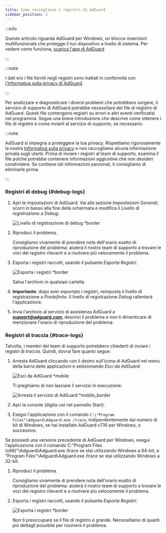 ```yaml
---
title: Come raccogliere i registri di AdGuard
sidebar_position: 3
---
```


:::info

Questo articolo riguarda AdGuard per Windows, un blocca-inserzioni multifunzionale che protegge il tuo dispositivo a livello di sistema. Per vedere come funziona, [scarica l'app di AdGuard](https://agrd.io/download-kb-adblock)

:::

:::note

I dati e/o i file forniti negli registri sono trattati in conformità con [l'Informativa sulla privacy di AdGuard](https://adguard.com/en/privacy.html).

:::

Per analizzare e diagnosticare i diversi problemi che potrebbero sorgere, il servizio di supporto di AdGuard potrebbe necessitare dei file di registro di AdGuard. Questi file contengono registri su errori e altri eventi verificatisi nel programma. Segue una breve introduzione che descrive come ottenere i file di registro e come inviarli al servizio di supporto, se necessario.

:::note

AdGuard si impegna a proteggere la tua privacy. Rispettiamo rigorosamente la nostra [Informativa sulla privacy](https://adguard.com/privacy/windows.html) e non raccogliamo alcuna informazione privata sugli utenti. Prima di inviare i registri al team di supporto, esamina il file poiché potrebbe contenere informazioni aggiuntive che non desideri condividere. Se contiene tali informazioni personali, ti consigliamo di eliminarle prima.

:::

### Registri di debug {#debug-logs}

1. Apri le impostazioni di AdGuard. Vai alla sezione *Impostazioni Generali*, scorri in basso alla fine della schermata e modifica il *Livello di registrazione* a *Debug*.

    ![Livello di registrazione di debug *border](https://cdn.adtidy.org/content/kb/ad_blocker/windows/solving-problems/adg-logs-1.png)

1. Riproduci il problema.

    Consigliamo vivamente di prendere nota dell'orario esatto di riproduzione del problema: aiuterà il nostro team di supporto a trovare le voci del registro rilevanti e a risolvere più velocemente il problema.

1. Esporta i registri raccolti, usando il pulsante *Esporta Registri*.

    ![Esporta i registri *border](https://cdn.adtidy.org/content/kb/ad_blocker/windows/solving-problems/adg-logs-2.png)

    Salva l'archivio in qualsiasi cartella.

1. **Importante**: dopo aver esportato i registri, reimposta il livello di registrazione a *Predefinito*. Il livello di registrazione *Debug* rallenterà l'applicazione.

1. Invia l'archivio al servizio di assistenza AdGuard a **support@adguard.com**, descrivi il problema e non ti dimenticare di menzionare l'orario di riproduzione del problema.

### Registri di traccia {#trace-logs}

Talvolta, i membri del team di supporto potrebbero chiederti di inviare i registri di *traccia*. Quindi, dovrai fare quanto segue:

1. Arresta AdGuard cliccando con il destro sull'icona di AdGuard nel menu della barra delle applicazioni e selezionando *Esci da AdGuard*:

    ![Esci da AdGuard *mobile](https://cdn.adtidy.org/content/kb/ad_blocker/windows/solving-problems/adg-logs-3.png)

    Ti preghiamo di non lasciare il servizio in esecuzione:

    ![Arresta il servizio di AdGuard *mobile_border](https://cdn.adtidy.org/public/Adguard/kb/newscreenshots/En/eng_logs_4.png)

1. Apri la console (digita `cmd` nel pannello Start).

1. Esegui l'applicazione con il comando `C:\"Program Files"\Adguard\Adguard.exe /trace`, indipendentemente dal numero di bit di Windows, se hai installato AdGuard v7.16 per Windows, o successive.

Se possiedi una versione precedente di AdGuard per Windows, esegui l'applicazione con il comando C:\"Program Files (x86)"\Adguard\Adguard.exe /trace se stai utilizzando Windows a 64-bit, e "Program Files"\Adguard\Adguard.exe /trace se stai utilizzando Windows a 32-bit.

1. Riproduci il problema.

    Consigliamo vivamente di prendere nota dell'orario esatto di riproduzione del problema: aiuterà il nostro team di supporto a trovare le voci del registro rilevanti e a risolvere più velocemente il problema.

1. Esporta i registri raccolti, usando il pulsante *Esporta Registri*.

    ![Esporta i registri *border](https://cdn.adtidy.org/content/kb/ad_blocker/windows/solving-problems/adg-logs-2.png)

    Non ti preoccupare se il file di registro è grande. Necessitiamo di quanti più dettagli possibile per risolvere il problema.
